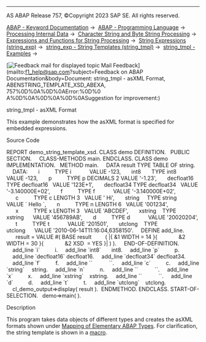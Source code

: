   

* * *

AS ABAP Release 757, ©Copyright 2023 SAP SE. All rights reserved.

[ABAP - Keyword Documentation](javascript:call_link\('abenabap.htm'\)) →  [ABAP - Programming Language](javascript:call_link\('abenabap_reference.htm'\)) →  [Processing Internal Data](javascript:call_link\('abenabap_data_working.htm'\)) →  [Character String and Byte String Processing](javascript:call_link\('abenabap_data_string.htm'\)) →  [Expressions and Functions for String Processing](javascript:call_link\('abenstring_processing_expr_func.htm'\)) →  [String Expressions (string\_exp)](javascript:call_link\('abapcompute_string.htm'\)) →  [string\_exp - String Templates (string\_tmpl)](javascript:call_link\('abenstring_templates.htm'\)) →  [string\_tmpl - Examples](javascript:call_link\('abenstring_templates_abexas.htm'\)) → 

 [![](Mail.gif?object=Mail.gif&sap-language=EN "Feedback mail for displayed topic") Mail Feedback](mailto:f1_help@sap.com?subject=Feedback on ABAP Documentation&body=Document: string_tmpl - asXML Format, ABENSTRING_TEMPLATE_XSD_ABEXA, 757%0D%0A%0D%0AError:%0D%0
A%0D%0A%0D%0A%0D%0ASuggestion for improvement:)

string\_tmpl - asXML Format

This example demonstrates how the asXML format is specified for embedded expressions.

Source Code   

REPORT demo\_string\_template\_xsd.
CLASS demo DEFINITION.
  PUBLIC SECTION.
    CLASS-METHODS main.
ENDCLASS.
CLASS demo IMPLEMENTATION.
  METHOD main.
    DATA result TYPE TABLE OF string.
    DATA:
      i          TYPE i            VALUE -123,
      int8       TYPE int8         VALUE -123,
      p          TYPE p DECIMALS 2 VALUE '-1.23',
      decfloat16 TYPE decfloat16   VALUE '123E+1',
      decfloat34 TYPE decfloat34   VALUE '-3.140000E+02',
      f          TYPE f            VALUE '-3.140000E+02',
      c          TYPE c LENGTH 3   VALUE ' Hi',
      string     TYPE string       VALUE \` Hello \`,
      n          TYPE n LENGTH 6   VALUE '001234',
      x          TYPE x LENGTH 3   VALUE 'ABCDEF',
      xstring    TYPE xstring      VALUE '456789AB',
      d          TYPE d            VALUE '20020204',
      t          TYPE t            VALUE '201501',
      utclong    TYPE utclong      VALUE '2010-06-14T11:16:04,6358150'.
    DEFINE add\_line.
      result = VALUE #( BASE result
        ( |{ &1 WIDTH = 14 }{
             &2 WIDTH = 30 }{
             &2 XSD  = YES }| ) ).
    END-OF-DEFINITION.
    add\_line \`i\`          i.
    add\_line \`int8\`       int8.
    add\_line \`p\`          p.
    add\_line \`decfloat16\` decfloat16.
    add\_line \`decfloat34\` decfloat34.
    add\_line \`f\`          f.
    add\_line \`\`           \`\`.
    add\_line \`c\`          c.
    add\_line \`string\`     string.
    add\_line \`n\`          n.
    add\_line \`\`           \`\`.
    add\_line \`x\`          x.
    add\_line \`xstring\`    xstring.
    add\_line \`\`           \`\`.
    add\_line \`d\`          d.
    add\_line \`t\`          t.
    add\_line \`utclong\`    utclong.
    cl\_demo\_output=>display( result ).  ENDMETHOD.
ENDCLASS.
START-OF-SELECTION.
  demo=>main( ).

Description   

This program takes data objects of different types and creates the asXML formats shown under [Mapping of Elementary ABAP Types](javascript:call_link\('abenabap_xslt_asxml_elementary.htm'\)). For clarification, the string template is shown in a [macro](javascript:call_link\('abenmacro_glosry.htm'\) "Glossary Entry").